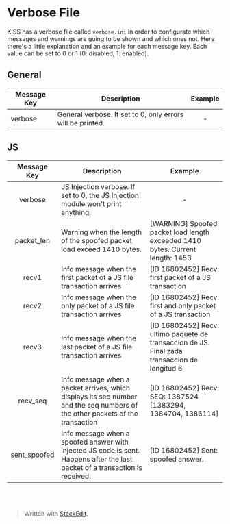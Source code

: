 ﻿# Verbose File
KISS has a verbose file called `verbose.ini` in order to configurate which messages and warnings are going to be shown and which ones not. Here there's a little explanation and an example for each message key. Each value can be set to 0 or 1 (0: disabled, 1: enabled).

## General

| Message Key | Description | Example |
| -- | -- | :--: |
| verbose | General verbose. If set to 0, only errors will be printed. | - |

## JS

|Message Key|Description|Example|
|:--:|--|--|
|verbose|JS Injection verbose. If set to 0, the JS Injection module won't print anything.|<div style="text-align:center"> -</div> |
|packet_len|Warning when the length of the spoofed packet load exceed 1410 bytes. | [WARNING] Spoofed packet load length exceeded 1410 bytes. Current length: 1453|
|recv1|Info message when the first packet of a JS file transaction arrives|[ID 16802452] Recv: first packet of a JS transaction|
|recv2|Info message when the only packet of a JS file transaction arrives|[ID 16802452] Recv: first and only packet of a JS transaction|
|recv3|Info message when the last packet of a JS file transaction arrives|[ID 16802452] Recv: ultimo paquete de transaccion de JS. Finalizada transaccion de longitud 6|
|recv_seq|Info message when a packet arrives, which displays its seq number and the seq numbers of the other packets of the transaction|[ID 16802452] Recv: SEQ: 1387524 [1383294, 1384704, 1386114]|
|sent_spoofed|Info message when a spoofed answer with injected JS code is sent. Happens after the last packet of a transaction is received.|[ID 16802452] Sent: spoofed answer.|

<br><br>


> Written with [StackEdit](https://stackedit.io/).
